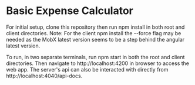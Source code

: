 # Basic Expense Calculator

For initial setup, clone this repository then run npm install in both root and client directories.
Note: For the client npm install the --force flag may be needed as the MobX latest version seems to be a step behind the angular latest version.

To run, in two separate terminals, run npm start in both the root and client directories. 
Then navigate to http://localhost:4200 in browser to access the web app.
The server's api can also be interacted with directly from http://localhost:4040/api-docs.
